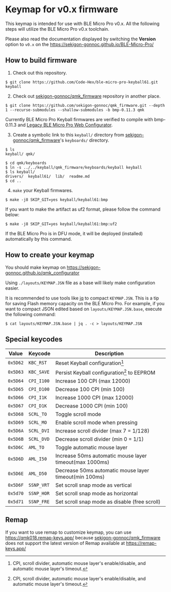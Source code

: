 
# Keymap for v0.x firmware

This keymap is intended for use with BLE Micro Pro v0.x. All the following steps will utilize the BLE Micro Pro v0.x toolchain.

Please also read the documentation displayed by switching the **Version** option to `v0.x` on the https://sekigon-gonnoc.github.io/BLE-Micro-Pro/

## How to build firmware

1. Check out this repository.

```console
$ git clone https://github.com/Code-Hex/ble-micro-pro-keyball61.git keyball
```

2. Check out [sekigon-gonnoc/qmk_firmware](https://github.com/sekigon-gonnoc/qmk_firmware) repository in another place.

```console
$ git clone https://github.com/sekigon-gonnoc/qmk_firmware.git --depth 1 --recurse-submodules --shallow-submodules -b bmp-0.11.3 qmk
```

Currently BLE Micro Pro Keyball firmwares are verified to compile with bmp-0.11.3 and [Legacy BLE Micro Pro Web Configurator](https://sekigon-gonnoc.github.io/BLE-Micro-Pro-WebConfigurator/legacy/#/home).

3. Create a symbolic link to this `keyball/` directory from [sekigon-gonnoc/qmk_firmware](https://github.com/sekigon-gonnoc/qmk_firmware)'s `keyboards/` directory.

```console
$ ls
keyball/ qmk/

$ cd qmk/keyboards
$ ln -s ../../keyball/qmk_firmware/keyboards/keyball keyball
$ ls keyball/
drivers/  keyball61/  lib/  readme.md
$ cd ..
```

4. `make` your Keyball firmwares.

```console
$ make -j8 SKIP_GIT=yes keyball/keyball61:bmp
```

If you want to make the artifact as uf2 format, please follow the command below:

```console
$ make -j8 SKIP_GIT=yes keyball/keyball61:bmp:uf2
```

If the BLE Micro Pro is in DFU mode, it will be deployed (installed) automatically by this command.

## How to create your keymap

You should make keymap on https://sekigon-gonnoc.github.io/qmk_configurator

Using `./layouts/KEYMAP.JSN` file as a base will likely make configuration easier.

It is recommended to use tools like [jq](https://jqlang.github.io/jq/) to compact `KEYMAP.JSN`. This is a tip for saving Flash memory capacity on the BLE Micro Pro. For example, if you want to compact JSON edited based on `layouts/KEYMAP.JSN.base`, execute the following command:

```console
$ cat layouts/KEYMAP.JSN.base | jq . -c > layouts/KEYMAP.JSN
```

## Special keycodes

Value    | Keycode    |Description
---------|------------|------------------------------------------------------------------
`0x5D62` | `KBC_RST`  | Reset Keyball configuration[^1]
`0x5D63` | `KBC_SAVE` | Persist Keyball configuration[^1] to EEPROM
`0x5D64` | `CPI_I100` | Increase 100 CPI (max 12000)
`0x5D65` | `CPI_D100` | Decrease 100 CPI (min 100)
`0x5D66` | `CPI_I1K`  | Increase 1000 CPI (max 12000)
`0x5D67` | `CPI_D1K`  | Decrease 1000 CPI (min 100)
`0x5D68` | `SCRL_TO`  | Toggle scroll mode
`0x5D69` | `SCRL_MO`  | Enable scroll mode when pressing
`0x5D6A` | `SCRL_DVI` | Increase scroll divider (max 7 = 1/128)
`0x5D6B` | `SCRL_DVD` | Decrease scroll divider (min 0 = 1/1)
`0x5D6C` | `AML_TO`   | Toggle automatic mouse layer
`0x5D6D` | `AML_I50`  | Increase 50ms automatic mouse layer timeout(max 1000ms)
`0x5D6E` | `AML_D50`  | Decrease 50ms automatic mouse layer timeout(min 100ms)
`0x5D6F` | `SSNP_VRT` | Set scroll snap mode as vertical
`0x5d70` | `SSNP_HOR` | Set scroll snap mode as horizontal
`0x5d71` | `SSNP_FRE` | Set scroll snap mode as disable (free scroll)

[^1]: CPI, scroll divider, automatic mouse layer's enable/disable, and automatic mouse layer's timeout.

## Remap

If you want to use remap to customize keymap, you can use https://qmk018.remap-keys.app/ because [sekigon-gonnoc/qmk_firmware](https://github.com/sekigon-gonnoc/qmk_firmware) does not support the latest version of Remap available at https://remap-keys.app/
